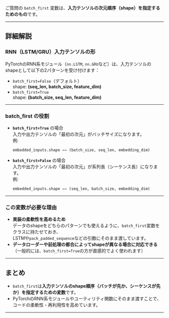 ご質問の `batch_first` 変数は、**入力テンソルの次元順序（shape）を指定するためのもの**です。

---

## 詳細解説

### RNN（LSTM/GRU）入力テンソルの形

PyTorchのRNN系モジュール（`nn.LSTM`, `nn.GRU`など）は、入力テンソルのshapeとして以下の2パターンを受け付けます：

- `batch_first=False`（デフォルト）  
  shape: **(seq_len, batch_size, feature_dim)**
- `batch_first=True`  
  shape: **(batch_size, seq_len, feature_dim)**

---

### batch_first の役割

- **`batch_first=True`** の場合  
  入力や出力テンソルの「最初の次元」がバッチサイズになります。  
  例:  
  ```python
  embedded_inputs.shape == (batch_size, seq_len, embedding_dim)
  ```
- **`batch_first=False`** の場合  
  入力や出力テンソルの「最初の次元」が系列長（シーケンス長）になります。  
  例:  
  ```python
  embedded_inputs.shape == (seq_len, batch_size, embedding_dim)
  ```

---

### この変数が必要な理由

- **実装の柔軟性を高めるため**  
  データのshapeをどちらのパターンでも使えるように、`batch_first`変数をクラスに持たせておき、  
  LSTMや`pack_padded_sequence`などの引数にそのまま渡しています。
- **データローダーや前処理の都合によってshapeが異なる場合に対応できる**  
  （一般的には、`batch_first=True`の方が直感的でよく使われます）

---

## まとめ

- `batch_first`は**入力テンソルのshape順序（バッチが先か、シーケンスが先か）を指定するための変数**です。
- PyTorchのRNN系モジュールやユーティリティ関数にそのまま渡すことで、  
  コードの柔軟性・再利用性を高めています。

---
